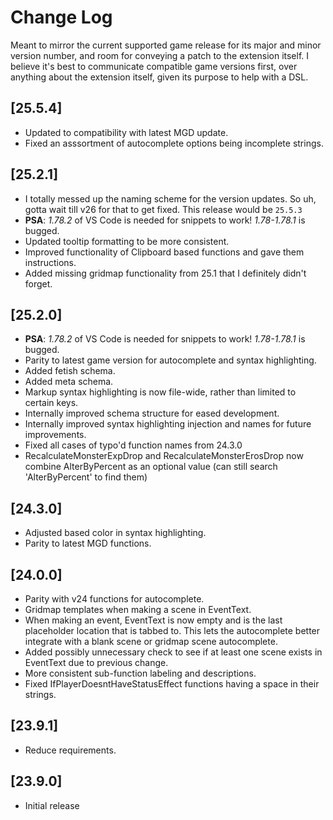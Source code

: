 # Change Log

Meant to mirror the current supported game release for its major and minor version number, and room for conveying a patch to the extension itself. I believe it's best to communicate compatible game versions first, over anything about the extension itself, given its purpose to help with a DSL.

## [25.5.4]

- Updated to compatibility with latest MGD update.
- Fixed an asssortment of autocomplete options being incomplete strings.

## [25.2.1]

- I totally messed up the naming scheme for the version updates. So uh, gotta wait till v26 for that to get fixed. This release would be `25.5.3`
- **PSA**: *1.78.2* of VS Code is needed for snippets to work! *1.78-1.78.1* is bugged.
- Updated tooltip formatting to be more consistent.
- Improved functionality of Clipboard based functions and gave them instructions.
- Added missing gridmap functionality from 25.1 that I definitely didn't forget.

## [25.2.0]

- **PSA**: *1.78.2* of VS Code is needed for snippets to work! *1.78-1.78.1* is bugged.
- Parity to latest game version for autocomplete and syntax highlighting.
- Added fetish schema.
- Added meta schema.
- Markup syntax highlighting is now file-wide, rather than limited to certain keys.
- Internally improved schema structure for eased development.
- Internally improved syntax highlighting injection and names for future improvements.
- Fixed all cases of typo'd function names from 24.3.0
- RecalculateMonsterExpDrop and RecalculateMonsterErosDrop now combine AlterByPercent as an optional value (can still search 'AlterByPercent' to find them)

## [24.3.0]

- Adjusted based color in syntax highlighting.
- Parity to latest MGD functions.

## [24.0.0]

- Parity with v24 functions for autocomplete.
- Gridmap templates when making a scene in EventText.
- When making an event, EventText is now empty and is the last placeholder location that is tabbed to. This lets the autocomplete better integrate with a blank scene or gridmap scene autocomplete.
- Added possibly unnecessary check to see if at least one scene exists in EventText due to previous change.
- More consistent sub-function labeling and descriptions.
- Fixed IfPlayerDoesntHaveStatusEffect functions having a space in their strings.

## [23.9.1]

- Reduce requirements.

## [23.9.0]

- Initial release
